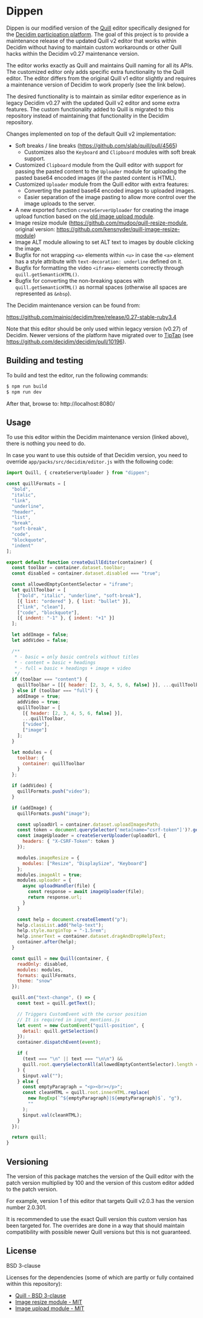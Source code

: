 # Dippen

Dippen is our modified version of the [Quill](https://quilljs.com/) editor
specifically designed for the
[Decidim participation platform](https://decidim.org/). The goal of this project
is to provide a maintenance release of the updated Quill v2 editor that works
within Decidim without having to maintain custom workarounds or other Quill
hacks within the Decidim v0.27 maintenance version.

The editor works exactly as Quill and maintains Quill naming for all its APIs.
The customized editor only adds specific extra functionality to the Quill
editor. The editor differs from the original Quill v1 editor slightly and
requires a maintenance version of Decidim to work properly (see the link below).

The desired functionality is to maintain as similar editor experience as in
legacy Decidim v0.27 with the updated Quill v2 editor and some extra features.
The custom functionality added to Quill is migrated to this repository instead
of maintaining that functionality in the Decidim repository.

Changes implemented on top of the default Quill v2 implementation:

- Soft breaks / line breaks (https://github.com/slab/quill/pull/4565)
  * Customizes also the `Keyboard` and `Clipboard` modules with soft break
    support.
- Customized `Clipboard` module from the Quill editor with support for passing
  the pasted content to the `Uploader` module for uploading the pasted base64
  encoded images (if the pasted content is HTML).
- Customized `Uploader` module from the Quill editor with extra features:
  * Converting the pasted base64 encoded images to uploaded images.
  * Easier separation of the image pasting to allow more control over the image
    uploads to the server.
- A new exported function `createServerUploader` for creating the image upload
  function based on the
  [old image upload module](https://github.com/fxmontigny/quill-image-upload).
- Image resize module (https://github.com/mudoo/quill-resize-module, original
  version: https://github.com/kensnyder/quill-image-resize-module)
- Image ALT module allowing to set ALT text to images by double clicking the
  image.
- Bugfix for not wrapping `<a>` elements within `<u>` in case the `<a>` element
  has a style attribute with `text-decoration: underline` defined on it.
- Bugfix for formatting the video `<iframe>` elements correctly through
  `quill.getSemanticHTML()`.
- Bugfix for converting the non-breaking spaces with `quill.getSemanticHTML()`
  as normal spaces (otherwise all spaces are represented as `&nbsp`).

The Decidim maintenance version can be found from:

https://github.com/mainio/decidim/tree/release/0.27-stable-ruby3.4

Note that this editor should be only used within legacy version (v0.27) of
Decidim. Newer versions of the platform have migrated over to
[TipTap](https://tiptap.dev/) (see
https://github.com/decidim/decidim/pull/10196).

## Building and testing

To build and test the editor, run the following commands:

```bash
$ npm run build
$ npm run dev
```

After that, browse to:
http://localhost:8080/

## Usage

To use this editor within the Decidim maintenance version (linked above), there
is nothing you need to do.

In case you want to use this outside of that Decidim version, you need to
override `app/packs/src/decidim/editor.js` with the following code:

```js
import Quill, { createServerUploader } from "dippen";

const quillFormats = [
  "bold",
  "italic",
  "link",
  "underline",
  "header",
  "list",
  "break",
  "soft-break",
  "code",
  "blockquote",
  "indent"
];

export default function createQuillEditor(container) {
  const toolbar = container.dataset.toolbar;
  const disabled = container.dataset.disabled === "true";

  const allowedEmptyContentSelector = "iframe";
  let quillToolbar = [
    ["bold", "italic", "underline", "soft-break"],
    [{ list: "ordered" }, { list: "bullet" }],
    ["link", "clean"],
    ["code", "blockquote"],
    [{ indent: "-1" }, { indent: "+1" }]
  ];

  let addImage = false;
  let addVideo = false;

  /**
   * - basic = only basic controls without titles
   * - content = basic + headings
   * - full = basic + headings + image + video
   */
  if (toolbar === "content") {
    quillToolbar = [[{ header: [2, 3, 4, 5, 6, false] }], ...quillToolbar];
  } else if (toolbar === "full") {
    addImage = true;
    addVideo = true;
    quillToolbar = [
      [{ header: [2, 3, 4, 5, 6, false] }],
      ...quillToolbar,
      ["video"],
      ["image"]
    ];
  }

  let modules = {
    toolbar: {
      container: quillToolbar
    }
  };

  if (addVideo) {
    quillFormats.push("video");
  }

  if (addImage) {
    quillFormats.push("image");

    const uploadUrl = container.dataset.uploadImagesPath;
    const token = document.querySelector('meta[name="csrf-token"]')?.getAttribute('content');
    const imageUploader = createServerUploader(uploadUrl, {
      headers: { "X-CSRF-Token": token }
    });

    modules.imageResize = {
      modules: ["Resize", "DisplaySize", "Keyboard"]
    };
    modules.imageAlt = true;
    modules.uploader = {
      async uploadHandler(file) {
        const response = await imageUploader(file);
        return response.url;
      }
    }

    const help = document.createElement("p");
    help.classList.add("help-text");
    help.style.marginTop = "-1.5rem";
    help.innerText = container.dataset.dragAndDropHelpText;
    container.after(help);
  }

  const quill = new Quill(container, {
    readOnly: disabled,
    modules: modules,
    formats: quillFormats,
    theme: "snow"
  });

  quill.on("text-change", () => {
    const text = quill.getText();

    // Triggers CustomEvent with the cursor position
    // It is required in input_mentions.js
    let event = new CustomEvent("quill-position", {
      detail: quill.getSelection()
    });
    container.dispatchEvent(event);

    if (
      (text === "\n" || text === "\n\n") &&
      quill.root.querySelectorAll(allowedEmptyContentSelector).length === 0
    ) {
      $input.val("");
    } else {
      const emptyParagraph = "<p><br></p>";
      const cleanHTML = quill.root.innerHTML.replace(
        new RegExp(`^${emptyParagraph}|${emptyParagraph}$`, "g"),
        ""
      );
      $input.val(cleanHTML);
    }
  });

  return quill;
}
```

## Versioning

The version of this package matches the version of the Quill editor with the
patch version multiplied by 100 and the version of this custom editor added to
the patch version.

For example, version 1 of this editor that targets Quill v2.0.3 has the version
number 2.0.301.

It is recommended to use the exact Quill version this custom version has been
targeted for. The overrides are done in a way that should maintain compatibility
with possible newer Quill versions but this is not guaranteed.

## License

BSD 3-clause

Licenses for the dependencies (some of which are partly or fully contained
within this repository):

- [Quill - BSD 3-clause](https://github.com/slab/quill/blob/main/LICENSE)
- [Image resize module - MIT](https://github.com/mudoo/quill-resize-module/blob/master/LICENSE)
- [Image upload module - MIT](https://github.com/fxmontigny/quill-image-upload/blob/71d9009be03196a2a3eb05a962f79af91c3ef735/package.json#L22)
